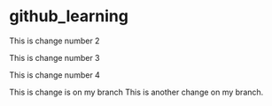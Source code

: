 # github_learning

This is change number 2

This is change number 3 

This is change number 4 

This is change is on my branch 
This is another change on my branch. 